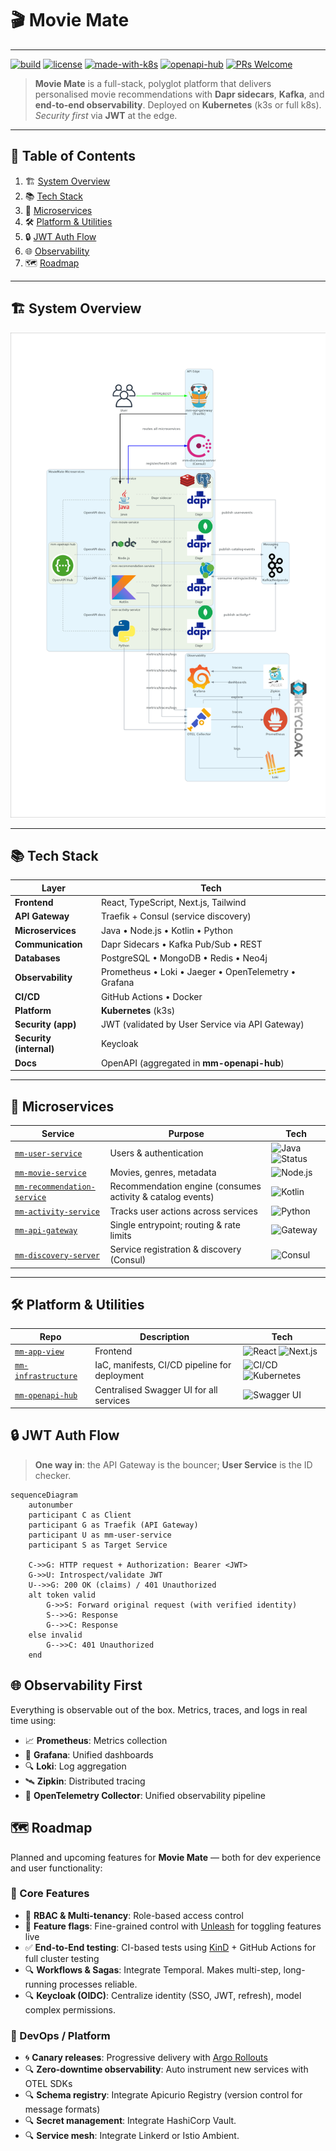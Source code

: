 # 🎬 Movie Mate


---
[![build](https://img.shields.io/github/actions/workflow/status/mankis-movie-mate/mm-infrastructure/deploy.yml?branch=main&logo=github)](https://github.com/mankis-movie-mate/mm-infrastructure/actions)
[![license](https://img.shields.io/github/license/mankis-movie-mate/.github?color=blue)](LICENSE)
[![made-with-k8s](https://img.shields.io/badge/Kubernetes-ready-blue?logo=kubernetes)](docs/k8s)
[![openapi-hub](https://img.shields.io/badge/OpenAPI-Hub-green?logo=swagger)](https://github.com/mankis-movie-mate/mm-openapi-hub)
[![PRs Welcome](https://img.shields.io/badge/PRs-welcome-pink.svg)](#-contributing)


> **Movie Mate** is a full-stack, polyglot platform that delivers personalised movie recommendations with **Dapr sidecars**, **Kafka**, and **end-to-end observability**.
> Deployed on **Kubernetes** (k3s or full k8s). _Security first_ via **JWT** at the edge.

---

## 🔎 Table of Contents
1. 🏗️ [System Overview](#️-system-overview)
2. 📚 [Tech Stack](#-tech-stack)
3. 🧠 [Microservices](#-microservices)
4. 🛠️ [Platform & Utilities](#-platform--utilities)
5. 🔒 [JWT Auth Flow](#-jwt-auth-flow)
6. 🌐 [Observability](#-observability-first)
7. 🗺️ [Roadmap](#-roadmap)


---

## 🏗️ System Overview
![Movie Mate Architecture](../docs/movie-mate-architecture.png)

---

## 📚 Tech Stack
| Layer                   | Tech                                              |
|-------------------------|---------------------------------------------------|
| **Frontend**            | React, TypeScript, Next.js, Tailwind              |
| **API Gateway**         | Traefik + Consul (service discovery)              |
| **Microservices**       | Java • Node.js • Kotlin • Python                  |
| **Communication**       | Dapr Sidecars • Kafka Pub/Sub • REST              |
| **Databases**           | PostgreSQL • MongoDB • Redis • Neo4j              |
| **Observability**       | Prometheus • Loki • Jaeger • OpenTelemetry • Grafana |
| **CI/CD**               | GitHub Actions • Docker                           |
| **Platform**            | **Kubernetes** (k3s)                              |
| **Security (app)**      | JWT (validated by User Service via API Gateway)   |
| **Security (internal)** | Keycloak                                          |
| **Docs**                | OpenAPI (aggregated in **mm-openapi-hub**)        |

---

## 🧠 Microservices
| Service                                                                                       | Purpose                                                    | Tech                                                                                                                                      |
| --------------------------------------------------------------------------------------------- | ---------------------------------------------------------- | ----------------------------------------------------------------------------------------------------------------------------------------- |
| [`mm-user-service`](https://github.com/mankis-movie-mate/mm-user-service)                     | Users & authentication                                     | ![Java](https://img.shields.io/badge/Java-17-blue?logo=java) ![Status](https://img.shields.io/badge/build-passing-brightgreen?style=flat) |
| [`mm-movie-service`](https://github.com/mankis-movie-mate/mm-movie-service)                   | Movies, genres, metadata                                   | ![Node.js](https://img.shields.io/badge/Node.js-18.x-green?logo=node.js)                                                                  |
| [`mm-recommendation-service`](https://github.com/mankis-movie-mate/mm-recommendation-service) | Recommendation engine (consumes activity & catalog events) | ![Kotlin](https://img.shields.io/badge/Kotlin-1.9-blueviolet?logo=kotlin)                                                                 |
| [`mm-activity-service`](https://github.com/mankis-movie-mate/mm-activity-service)             | Tracks user actions across services                        | ![Python](https://img.shields.io/badge/Python-3.11-yellow?logo=python)                                                                    |
| [`mm-api-gateway`](https://github.com/mankis-movie-mate/mm-api-gateway)                       | Single entrypoint; routing & rate limits                   | ![Gateway](https://img.shields.io/badge/Gateway-Traefik-orange?logo=traefikproxy)                                                         |
| [`mm-discovery-server`](https://github.com/mankis-movie-mate/mm-discovery-server)             | Service registration & discovery (Consul)                  | ![Consul](https://img.shields.io/badge/Discovery-Consul-red?logo=consul)                                                                  |


---

## 🛠️ Platform & Utilities
| Repo                                                                          | Description                                   | Tech                                                                                                                                                                        |
|-------------------------------------------------------------------------------|-----------------------------------------------|-----------------------------------------------------------------------------------------------------------------------------------------------------------------------------|
| [`mm-app-view`](https://github.com/mankis-movie-mate/mm-app-view)       | Frontend                                      | ![React](https://img.shields.io/badge/React-✔️-blue?logo=react) ![Next.js](https://img.shields.io/badge/Next.js-informational?logo=nextjs)                                  |
| [`mm-infrastructure`](https://github.com/mankis-movie-mate/mm-infrastructure) | IaC, manifests, CI/CD pipeline for deployment | ![CI/CD](https://img.shields.io/badge/GitHub%20Actions-✔️-blue?logo=githubactions) ![Kubernetes](https://img.shields.io/badge/Kubernetes-k3s-informational?logo=kubernetes) |
| [`mm-openapi-hub`](https://github.com/mankis-movie-mate/mm-openapi-hub)       | Centralised Swagger UI for all services       | ![Swagger UI](https://img.shields.io/badge/OpenAPI-Swagger-green?logo=swagger)                                                                                              |



## 🔒 JWT Auth Flow

> **One way in**: the API Gateway is the bouncer; **User Service** is the ID checker.

```mermaid
sequenceDiagram
    autonumber
    participant C as Client
    participant G as Traefik (API Gateway)
    participant U as mm-user-service
    participant S as Target Service

    C->>G: HTTP request + Authorization: Bearer <JWT>
    G->>U: Introspect/validate JWT
    U-->>G: 200 OK (claims) / 401 Unauthorized
    alt token valid
        G->>S: Forward original request (with verified identity)
        S-->>G: Response
        G-->>C: Response
    else invalid
        G-->>C: 401 Unauthorized
    end
```

## 🌐 Observability First

Everything is observable out of the box. Metrics, traces, and logs in real time using:

- 📈 **Prometheus**: Metrics collection
- 🧠 **Grafana**: Unified dashboards
- 🔍 **Loki**: Log aggregation
- 🛰️ **Zipkin**: Distributed tracing
- 📡 **OpenTelemetry Collector**: Unified observability pipeline


## 🗺️ Roadmap

Planned and upcoming features for **Movie Mate** — both for dev experience and user functionality:

### 🎯 Core Features
- 🔐 **RBAC & Multi-tenancy**: Role-based access control 
- 🚩 **Feature flags**: Fine-grained control with [Unleash](https://www.getunleash.io/) for toggling features live
- ✅ **End-to-End testing**: CI-based tests using [KinD](https://kind.sigs.k8s.io/) + GitHub Actions for full cluster testing
- 🔍 **Workflows & Sagas**: Integrate Temporal. Makes multi-step, long-running processes reliable.
- 🔍 **Keycloak (OIDC)**: Centralize identity (SSO, JWT, refresh), model complex permissions.

### 🚀 DevOps / Platform
- 🌀 **Canary releases**: Progressive delivery with [Argo Rollouts](https://argoproj.github.io/argo-rollouts/)
- 🔍 **Zero-downtime observability**: Auto instrument new services with OTEL SDKs
- 🔍 **Schema registry**: Integrate Apicurio Registry (version control for message formats) 
- 🔍 **Secret management**: Integrate HashiCorp Vault.
- 🔍 **Service mesh**: Integrate Linkerd or Istio Ambient.

